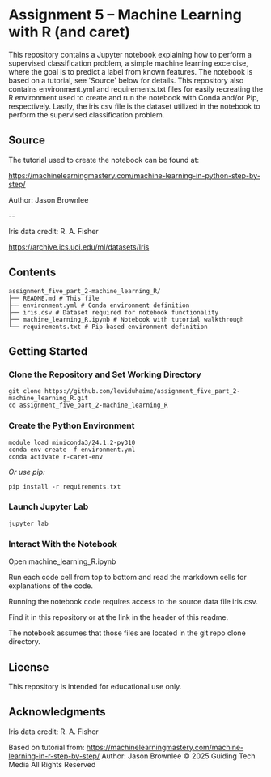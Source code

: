 # Assignment 5 – Machine Learning with R (and caret)

This repository contains a Jupyter notebook explaining how to perform a supervised classification problem, a simple  machine learning excercise, where the goal is to predict a label from known features. The notebook is based on a tutorial, see 'Source' below for details. This repository also contains environment.yml and requirements.txt files for easily recreating the R environment used to create and run the notebook with Conda and/or Pip, respectively. Lastly, the iris.csv file is the dataset utilized in the notebook to perform the supervised classification problem.

## Source

The tutorial used to create the notebook can be found at:

https://machinelearningmastery.com/machine-learning-in-python-step-by-step/

Author: Jason Brownlee

--

Iris data credit: R. A. Fisher

https://archive.ics.uci.edu/ml/datasets/Iris

## Contents

```
assignment_five_part_2-machine_learning_R/
├── README.md # This file
├── environment.yml # Conda environment definition
├── iris.csv # Dataset required for notebook functionality
├── machine_learning_R.ipynb # Notebook with tutorial walkthrough
└── requirements.txt # Pip-based environment definition
```

## Getting Started

### Clone the Repository and Set Working Directory

```
git clone https://github.com/leviduhaime/assignment_five_part_2-machine_learning_R.git
cd assignment_five_part_2-machine_learning_R
```

### Create the Python Environment

```
module load miniconda3/24.1.2-py310
conda env create -f environment.yml
conda activate r-caret-env
```

*Or use pip:*

```
pip install -r requirements.txt
```

### Launch Jupyter Lab

```
jupyter lab
```

### Interact With the Notebook

Open machine_learning_R.ipynb

Run each code cell from top to bottom and read the markdown cells for explanations of the code.

Running the notebook code requires access to the source data file iris.csv.

Find it in this repository or at the link in the header of this readme.

The notebook assumes that those files are located in the git repo clone directory.

## License

This repository is intended for educational use only.

## Acknowledgments

Iris data credit: R. A. Fisher

Based on tutorial from:
https://machinelearningmastery.com/machine-learning-in-r-step-by-step/
Author: Jason Brownlee
© 2025 Guiding Tech Media All Rights Reserved